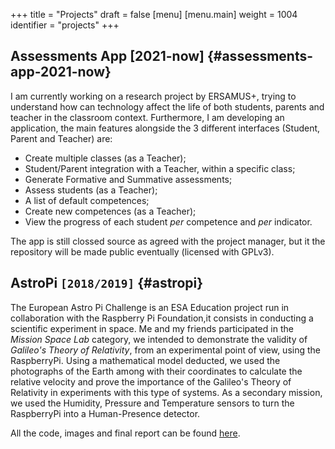 +++
title = "Projects"
draft = false
[menu]
  [menu.main]
    weight = 1004
    identifier = "projects"
+++

## Assessments App [2021-now] {#assessments-app-2021-now}

I am currently working on a research project by ERSAMUS+, trying to
understand how can technology affect the life of both students,
parents and teacher in the classroom context. Furthermore, I am
developing an application, the main features alongside the 3 different
interfaces (Student, Parent and Teacher) are:

-   Create multiple classes (as a Teacher);
-   Student/Parent integration with a Teacher, within a specific class;
-   Generate Formative and Summative assessments;
-   Assess students (as a Teacher);
-   A list of default competences;
-   Create new competences (as a Teacher);
-   View the progress of each student _per_ competence and _per_
    indicator.

The app is still clossed source as agreed with the project manager,
but it the repository will be made public eventually (licensed with GPLv3).


## AstroPi <code>[2018/2019]</code> {#astropi}

The European Astro Pi Challenge is an ESA Education project run in
collaboration with the Raspberry Pi Foundation,it consists in
conducting a scientific experiment in space. Me and my friends
participated in the _Mission Space Lab_ category, we intended to
demonstrate the validity of _Galileo's Theory of Relativity_, from an
experimental point of view, using the RaspberryPi. Using a mathematical model deducted, we used the photographs of
the Earth among with their coordinates to calculate the relative velocity
and prove the importance of the Galileo's Theory of Relativity in
experiments with this type of systems. As a secondary mission, we used
the Humidity, Pressure and Temperature sensors to turn the RaspberryPi
into a Human-Presence detector.

All the code, images and final report can be found [here](https://github.com/n1ghtbyte/Astro-Pi).
